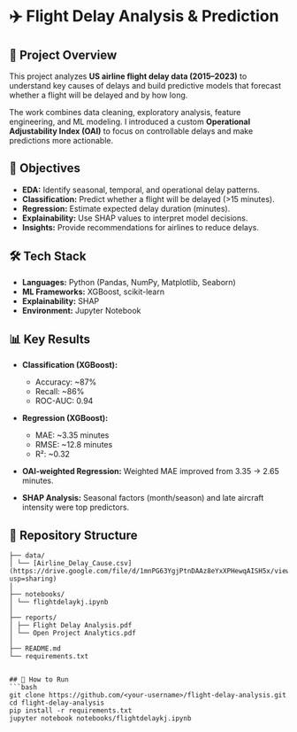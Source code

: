# ✈️ Flight Delay Analysis & Prediction  

## 📌 Project Overview  
This project analyzes **US airline flight delay data (2015–2023)** to understand key causes of delays and build predictive models that forecast whether a flight will be delayed and by how long.  

The work combines data cleaning, exploratory analysis, feature engineering, and ML modeling. I introduced a custom **Operational Adjustability Index (OAI)** to focus on controllable delays and make predictions more actionable.  

## 🎯 Objectives  
- **EDA:** Identify seasonal, temporal, and operational delay patterns.  
- **Classification:** Predict whether a flight will be delayed (>15 minutes).  
- **Regression:** Estimate expected delay duration (minutes).  
- **Explainability:** Use SHAP values to interpret model decisions.  
- **Insights:** Provide recommendations for airlines to reduce delays.  

## 🛠️ Tech Stack  
- **Languages:** Python (Pandas, NumPy, Matplotlib, Seaborn)  
- **ML Frameworks:** XGBoost, scikit-learn  
- **Explainability:** SHAP  
- **Environment:** Jupyter Notebook  

## 📊 Key Results  
- **Classification (XGBoost):**  
  - Accuracy: ~87%  
  - Recall: ~86%  
  - ROC-AUC: 0.94  

- **Regression (XGBoost):**  
  - MAE: ~3.35 minutes  
  - RMSE: ~12.8 minutes  
  - R²: ~0.32  

- **OAI-weighted Regression:** Weighted MAE improved from 3.35 → 2.65 minutes.  
- **SHAP Analysis:** Seasonal factors (month/season) and late aircraft intensity were top predictors.  

## 📂 Repository Structure  
```text
├── data/
│ └── [Airline_Delay_Cause.csv](https://drive.google.com/file/d/1mnPG63YgjPtnDAAz8eYxXPHewqAISH5x/view?usp=sharing)
│
├── notebooks/
│ └── flightdelaykj.ipynb
│
├── reports/
│ ├── Flight Delay Analysis.pdf
│ └── Open Project Analytics.pdf
│
├── README.md
└── requirements.txt


## 🚀 How to Run  
```bash
git clone https://github.com/<your-username>/flight-delay-analysis.git
cd flight-delay-analysis
pip install -r requirements.txt
jupyter notebook notebooks/flightdelaykj.ipynb
